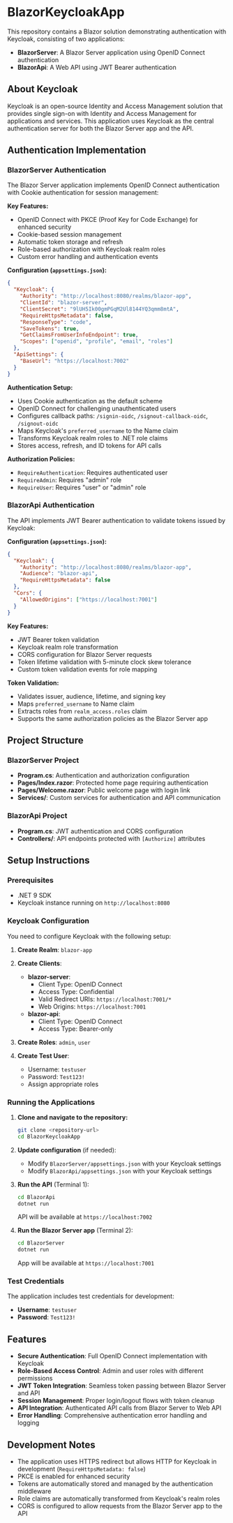# BlazorKeycloakApp

This repository contains a Blazor solution demonstrating authentication with Keycloak, consisting of two applications:
- **BlazorServer**: A Blazor Server application using OpenID Connect authentication
- **BlazorApi**: A Web API using JWT Bearer authentication

## About Keycloak

Keycloak is an open-source Identity and Access Management solution that provides single sign-on with Identity and Access Management for applications and services. This application uses Keycloak as the central authentication server for both the Blazor Server app and the API.

## Authentication Implementation

### BlazorServer Authentication

The Blazor Server application implements OpenID Connect authentication with Cookie authentication for session management:

**Key Features:**
- OpenID Connect with PKCE (Proof Key for Code Exchange) for enhanced security
- Cookie-based session management
- Automatic token storage and refresh
- Role-based authorization with Keycloak realm roles
- Custom error handling and authentication events

**Configuration (`appsettings.json`):**
```json
{
  "Keycloak": {
    "Authority": "http://localhost:8080/realms/blazor-app",
    "ClientId": "blazor-server",
    "ClientSecret": "9lUH5Ik00gmPGqM2Ul8144YQ3qmm8mtA",
    "RequireHttpsMetadata": false,
    "ResponseType": "code",
    "SaveTokens": true,
    "GetClaimsFromUserInfoEndpoint": true,
    "Scopes": ["openid", "profile", "email", "roles"]
  },
  "ApiSettings": {
    "BaseUrl": "https://localhost:7002"
  }
}
```

**Authentication Setup:**
- Uses Cookie authentication as the default scheme
- OpenID Connect for challenging unauthenticated users
- Configures callback paths: `/signin-oidc`, `/signout-callback-oidc`, `/signout-oidc`
- Maps Keycloak's `preferred_username` to the Name claim
- Transforms Keycloak realm roles to .NET role claims
- Stores access, refresh, and ID tokens for API calls

**Authorization Policies:**
- `RequireAuthentication`: Requires authenticated user
- `RequireAdmin`: Requires "admin" role
- `RequireUser`: Requires "user" or "admin" role

### BlazorApi Authentication

The API implements JWT Bearer authentication to validate tokens issued by Keycloak:

**Configuration (`appsettings.json`):**
```json
{
  "Keycloak": {
    "Authority": "http://localhost:8080/realms/blazor-app",
    "Audience": "blazor-api",
    "RequireHttpsMetadata": false
  },
  "Cors": {
    "AllowedOrigins": ["https://localhost:7001"]
  }
}
```

**Key Features:**
- JWT Bearer token validation
- Keycloak realm role transformation
- CORS configuration for Blazor Server requests
- Token lifetime validation with 5-minute clock skew tolerance
- Custom token validation events for role mapping

**Token Validation:**
- Validates issuer, audience, lifetime, and signing key
- Maps `preferred_username` to Name claim
- Extracts roles from `realm_access.roles` claim
- Supports the same authorization policies as the Blazor Server app

## Project Structure

### BlazorServer Project
- **Program.cs**: Authentication and authorization configuration
- **Pages/Index.razor**: Protected home page requiring authentication
- **Pages/Welcome.razor**: Public welcome page with login link
- **Services/**: Custom services for authentication and API communication

### BlazorApi Project
- **Program.cs**: JWT authentication and CORS configuration
- **Controllers/**: API endpoints protected with `[Authorize]` attributes

## Setup Instructions

### Prerequisites
- .NET 9 SDK
- Keycloak instance running on `http://localhost:8080`

### Keycloak Configuration

You need to configure Keycloak with the following setup:

1. **Create Realm**: `blazor-app`
2. **Create Clients**:
   - **blazor-server**: 
     - Client Type: OpenID Connect
     - Access Type: Confidential
     - Valid Redirect URIs: `https://localhost:7001/*`
     - Web Origins: `https://localhost:7001`
   - **blazor-api**:
     - Client Type: OpenID Connect
     - Access Type: Bearer-only

3. **Create Roles**: `admin`, `user`
4. **Create Test User**:
   - Username: `testuser`
   - Password: `Test123!`
   - Assign appropriate roles

### Running the Applications

1. **Clone and navigate to the repository:**
   ```bash
   git clone <repository-url>
   cd BlazorKeycloakApp
   ```

2. **Update configuration** (if needed):
   - Modify `BlazorServer/appsettings.json` with your Keycloak settings
   - Modify `BlazorApi/appsettings.json` with your Keycloak settings

3. **Run the API** (Terminal 1):
   ```bash
   cd BlazorApi
   dotnet run
   ```
   API will be available at `https://localhost:7002`

4. **Run the Blazor Server app** (Terminal 2):
   ```bash
   cd BlazorServer
   dotnet run
   ```
   App will be available at `https://localhost:7001`

### Test Credentials

The application includes test credentials for development:
- **Username**: `testuser`
- **Password**: `Test123!`

## Features

- **Secure Authentication**: Full OpenID Connect implementation with Keycloak
- **Role-Based Access Control**: Admin and user roles with different permissions
- **JWT Token Integration**: Seamless token passing between Blazor Server and API
- **Session Management**: Proper login/logout flows with token cleanup
- **API Integration**: Authenticated API calls from Blazor Server to Web API
- **Error Handling**: Comprehensive authentication error handling and logging

## Development Notes

- The application uses HTTPS redirect but allows HTTP for Keycloak in development (`RequireHttpsMetadata: false`)
- PKCE is enabled for enhanced security
- Tokens are automatically stored and managed by the authentication middleware
- Role claims are automatically transformed from Keycloak's realm roles
- CORS is configured to allow requests from the Blazor Server app to the API
